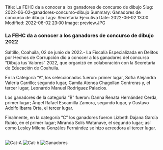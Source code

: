 Title: La FEHC da a conocer a los ganadores de concurso de dibujo
Slug: 2022-06-02-ganadores-concurso-dibujo
Summary: Ganadores de concurso de dibujo
Tags: Secretaría Ejecutiva
Date: 2022-06-02 13:00
Modified: 2022-06-02 23:00
Image: preview.JPG


### La FEHC da a conocer a los ganadores de concurso de dibujo 2022


Saltillo, Coahuila, 02 de junio de 2022.-  La Fiscalía Especializada en Delitos por Hechos de Corrupción dio a conocer a los ganadores del concurso “Dibuja tus Valores” 2022, que organizó en colaboración con la Secretaría de Educación de Coahuila.



En la Categoría “A”, los seleccionados fueron: primer lugar, Sofía Alejandra Valeria Carrillo; segundo lugar, Camila Atenea Chagollan Contreras y, el tercer lugar, Leonardo Manuel Rodríguez Palacios.



Los ganadores de la categoría “B” fueron: Danna Renata Hernández Cerda, primer lugar; Ángel Rafael Escamilla Zamora, segundo lugar, y Gustavo Adolfo Ibarra Orta, el tercer lugar.



Finalmente, en la categoría “C” los ganadores fueron Lizbeth Dajana García Rubio, en el primer lugar; Miranda Solís Watanave, el segundo lugar; así como Lesley Milena Gonzáles Fernández se hizo acreedora al tercer lugar. 


<br>
<img class="img-fluid" src="Menciones-Cat-A.jpeg" alt="Cat-A">
<img class="img-fluid" src="Menciones-Cat-B.jpeg" alt="Cat-b">
<img class="img-fluid" src="Menciones-Cat-C.jpeg" alt="Ganadores">

